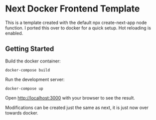 # Next Docker Frontend Template

This is a template created with the default npx create-next-app node function. I ported this over to docker for a quick setup. Hot reloading is enabled.

## Getting Started

Build the docker container:
```
docker-compose build
```

Run the development server:
```
docker-compose up
```

Open [http://localhost:3000](http://localhost:3000) with your browser to see the result.

Modifications can be created just the same as next, it is just now over towards docker.